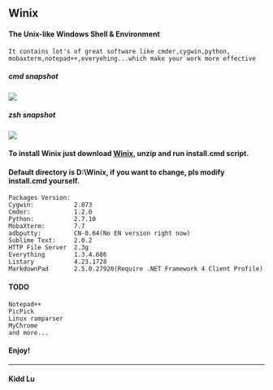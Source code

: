 Winix
----------

#### The Unix-like Windows Shell & Environment
	It contains lot's of great software like cmder,cygwin,python,
	mobaxterm,notepad++,everyehing...which make your work more effective

##### cmd snapshot
![](https://raw.githubusercontent.com/kiddlu/Winix/master/snapshot/img1.png)

##### zsh snapshot
![](https://raw.githubusercontent.com/kiddlu/Winix/master/snapshot/img2.png)

#### To install Winix just download [Winix](http://pan.baidu.com/s/1dDI3SXF), unzip and run install.cmd script.

#### Default directory is D:\Winix, if you want to change, pls modify install.cmd yourself.

	Packages Version:
	Cygwin:           2.873
	Cmder:            1.2.0
	Python:           2.7.10
	MobaXterm:        7.7
	adbputty:         CN-0.64(No EN version right now)
	Sublime Text:     2.0.2
	HTTP File Server  2.3g
	Everything        1.3.4.686
	Listary           4.23.1728
	MarkdownPad       2.5.0.27920(Require .NET Framework 4 Client Profile)	

#### TODO
	Notepad++
	PicPick
	Linux ramparser
	MyChrome
	and more...

#### Enjoy!

----------

#### Kidd Lu
